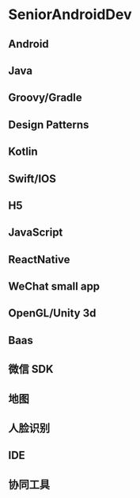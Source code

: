 # SeniorAndroidDev

## Android
## Java
## Groovy/Gradle
## Design Patterns
## Kotlin
## Swift/IOS
## H5
## JavaScript
## ReactNative
## WeChat small app
## OpenGL/Unity 3d
## Baas
## 微信 SDK
## 地图
## 人脸识别
## IDE
## 协同工具

